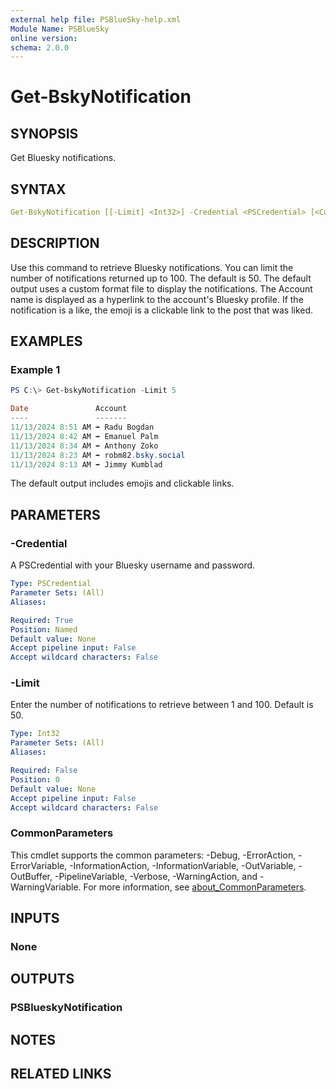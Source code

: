 ```yaml
---
external help file: PSBlueSky-help.xml
Module Name: PSBlueSky
online version:
schema: 2.0.0
---
```


# Get-BskyNotification

## SYNOPSIS

Get Bluesky notifications.

## SYNTAX

```yaml
Get-BskyNotification [[-Limit] <Int32>] -Credential <PSCredential> [<CommonParameters>]
```

## DESCRIPTION

Use this command to retrieve Bluesky notifications. You can limit the number of notifications returned up to 100. The default is 50. The default output uses a custom format file to display the notifications. The Account name is displayed as a hyperlink to the account's Bluesky profile. If the notification is a like, the emoji is a clickable link to the post that was liked.

## EXAMPLES

### Example 1
```powershell
PS C:\> Get-bskyNotification -Limit 5

Date               Account
----               -------
11/13/2024 8:51 AM ➡ Radu Bogdan
11/13/2024 8:42 AM ➡ Emanuel Palm
11/13/2024 8:34 AM ➡ Anthony Zoko
11/13/2024 8:23 AM ➡ robm82.bsky.social
11/13/2024 8:13 AM ➡ Jimmy Kumblad
```

The default output includes emojis and clickable links.

## PARAMETERS

### -Credential

A PSCredential with your Bluesky username and password.

```yaml
Type: PSCredential
Parameter Sets: (All)
Aliases:

Required: True
Position: Named
Default value: None
Accept pipeline input: False
Accept wildcard characters: False
```

### -Limit
Enter the number of notifications to retrieve between 1 and 100.
Default is 50.

```yaml
Type: Int32
Parameter Sets: (All)
Aliases:

Required: False
Position: 0
Default value: None
Accept pipeline input: False
Accept wildcard characters: False
```

### CommonParameters
This cmdlet supports the common parameters: -Debug, -ErrorAction, -ErrorVariable, -InformationAction, -InformationVariable, -OutVariable, -OutBuffer, -PipelineVariable, -Verbose, -WarningAction, and -WarningVariable. For more information, see [about_CommonParameters](http://go.microsoft.com/fwlink/?LinkID=113216).

## INPUTS

### None

## OUTPUTS

### PSBlueskyNotification

## NOTES

## RELATED LINKS
